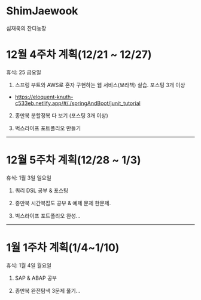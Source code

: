 # ShimJaewook

심재욱의 잔디농장

# 12월 4주차 계획(12/21 ~ 12/27)

휴식: 25 금요일

1. 스프링 부트와 AWS로 혼자 구현하는 웹 서비스(보라책) 실습. 포스팅 3개 이상

  - https://eloquent-knuth-c533eb.netlify.app/#/./springAndBoot/junit_tutorial

2. 종만북 분할정복 다 보기 (포스팅 3개 이상)

3. 벅스라이프 포트폴리오 만들기

---

# 12월 5주차 계획(12/28 ~ 1/3)

휴식: 1월 3일 일요일

1. 쿼리 DSL 공부 & 포스팅

2. 종만북 시간복잡도 공부 & 예제 문제 한문제.

3. 벅스라이프 포트폴리오 완성...

---

# 1월 1주차 계획(1/4~1/10)

휴식: 1월 4일 월요일

1. SAP & ABAP 공부

2. 종만북 완전탐색 3문제 풀기...
